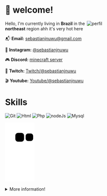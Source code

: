 # 👋 welcome!

<img align="right" alt="perfil" width="235" 
     src="https://raw.githubusercontent.com/sebastianjnuwu/sebastianjnuwu/main/imagens/perfil.png">

Hello, I'm currently living in <strong>Brazil</strong> in the <strong>northeast</strong> region ahh it's very hot here 

📬 <strong>Email:</strong> sebastianjnuwu@gmail.com

📸 <strong>Instagram:</strong> [@sebastianjnuwu](https://www.instagram.com/sebastianjnuwu)

🎮 <strong>Discord:</strong> [minecraft server](https://kettraworld.github.io/discord)

🎥 <strong>Twitch:</strong> [Twitch/@sebastianjnuwu](https://m.twitch.tv/sebastianjnuwu?desktop-redirect=true)

🎬 <strong>Youtube:</strong> [Youtube/@sebastianjnuwu](https://youtube.com/c/SEBASTIANJNOO7)

# Skills 

![Git](https://img.shields.io/badge/git-000.svg?style=for-the-badge&logo=git&logoColor=white&labelColor=FF00F3)
![Html](https://img.shields.io/badge/html-000.svg?style=for-the-badge&logo=html5&logoColor=white&labelColor=FF00F3)
![Php](https://img.shields.io/badge/php-000.svg?style=for-the-badge&logo=php&logoColor=white&labelColor=FF00F3)
![nodeJs](https://img.shields.io/badge/node.js-000.svg?style=for-the-badge&logo=node.js&logoColor=white&labelColor=FF00F3)
![Mysql](https://img.shields.io/badge/mysql-000.svg?style=for-the-badge&logo=mysql&logoColor=white&labelColor=FF00F3)


![snake](https://github.com/sebastianjnuwu/sebastianjnuwu/blob/output/github-contribution-grid-snake.svg)

<details>
  <summary>More information!</summary>
  
  ![information](https://metrics.lecoq.io/sebastianjnuwu?template=classic&isocalendar=1&introduction=1&people=1&gists=1&languages=1&stars=1&isocalendar.duration=half-year&languages.limit=8&languages.sections=most-used&languages.colors=github&languages.threshold=0%25&languages.indepth=false&languages.analysis.timeout=15&languages.categories=markup%2C%20programming&languages.recent.categories=markup%2C%20programming&languages.recent.load=300&languages.recent.days=14&introduction.title=true&stars.limit=4&people.limit=24&people.size=28&people.types=followers%2C%20following&people.identicons=false&people.shuffle=false&config.timezone=America%2FSao_Paulo&config.twemoji=true)

</details>



